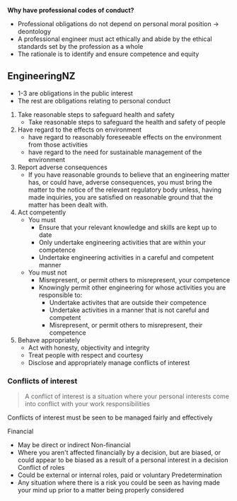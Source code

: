 **Why have professional codes of conduct?**
- Professional obligations do not depend on personal moral position -> deontology
- A professional engineer must act ethically and abide by the ethical standards set by the profession as a whole
- The rationale is to identify and ensure competence and equity

## EngineeringNZ
- 1-3 are obligations in the public interest
- The rest are obligations relating to personal conduct

1. Take reasonable steps to safeguard health and safety
	- Take reasonable steps to safeguard the health and safety of people
2. Have regard to the effects on environment
	- have regard to reasonably foreseeable effects on the environment from those activities
	- have regard to the need for sustainable management of the environment
3. Report adverse consequences
	- If you have reasonable grounds to believe that an engineering matter has, or could have, adverse consequences, you must bring the matter to the notice of the relevant regulatory body unless, having made inquiries, you are satisfied on reasonable ground that the matter has been dealt with.
4. Act competently
	- You must
		- Ensure that your relevant knowledge and skills are kept up to date
		- Only undertake engineering activities that are within your competence
		- Undertake engineering activities in a careful and competent manner
	- You must not
		- Misrepresent, or permit others to misrepresent, your competence
		- Knowingly permit other engineering for whose activities you are responsible to:
			- Undertake activites that are outside their competence
			- Undertake activities in a manner that is not careful and competent
			- Misrepresent, or permit others to misrepresent, their competence
5. Behave appropriately
	- Act with honesty, objectivity and integrity
	- Treat people with respect and courtesy
	- Disclose and appropriately manage conflicts of interest

### Conflicts of interest
> A conflict of interest is a situation where your personal interests come into conflict with your work responsibilities

Conflicts of interest must be seen to be managed fairly and effectively

Financial
- May be direct or indirect
Non-financial
- Where you aren't affected financially by a decision, but are biased, or could appear to be biased as a result of a personal interest in a decision
Conflict of roles
- Could be external or internal roles, paid or voluntary
Predetermination
- Any situation where there is a risk you could be seen as having made your mind up prior to a matter being properly considered 


